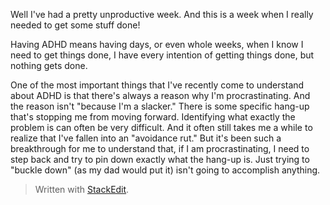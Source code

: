 Well I've had a pretty unproductive week. And this is a week when I really needed to get some stuff done!

Having ADHD means having days, or even whole weeks, when I know I need to get things done, I have every intention of getting things done, but nothing gets done.

One of the most important things that I've recently come to understand about ADHD is that there's always a reason why I'm procrastinating. And the reason isn't "because I'm a slacker." There is some specific hang-up that's stopping me from moving forward. Identifying what exactly the problem is can often be very difficult. And it often still takes me a while to realize that I've fallen into an "avoidance rut." But it's been such a breakthrough for me to understand that, if I am procrastinating, I need to step back and try to pin down exactly what the hang-up is. Just trying to "buckle down" (as my dad would put it) isn't going to accomplish anything. 



> Written with [StackEdit](https://stackedit.io/).
<!--stackedit_data:
eyJoaXN0b3J5IjpbNjkxMTg3Njg5LDIxMTcwNjk5MjcsLTIzMT
MzMzAwMiw3NDE5Njk4NzddfQ==
-->